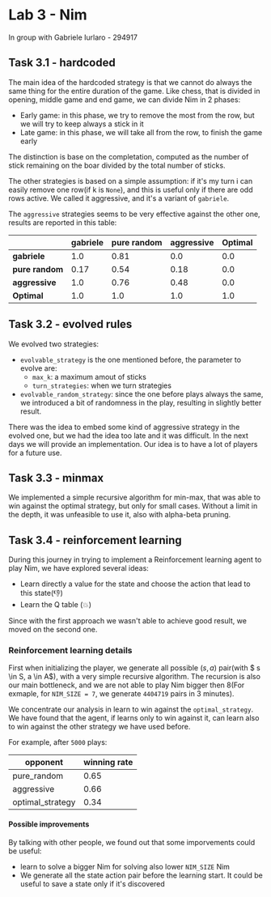 # Lab 3 - Nim

In group with Gabriele Iurlaro - 294917

## Task 3.1 - hardcoded

The main idea of the hardcoded strategy is that we cannot do always the same thing for the entire duration of the game. Like chess, that is divided in opening, middle game and end game, we can divide Nim in 2 phases:

- Early game: in this phase, we try to remove the most from the row, but we will try to keep always a stick in it
- Late game: in this phase, we will take all from the row, to finish the game early

The distinction is base on the completation, computed as the number of stick remaining on the boar divided by the total number of sticks.

The other strategies is based on a simple assumption: if it's my turn i can easily remove one row(if k is `None`), and this is useful only if there are odd rows active. We called it aggressive, and it's a variant of `gabriele`.

The `aggressive` strategies seems to be very effective against the other one, results are reported in this table:

|                 | gabriele | pure random | aggressive | Optimal |
| --------------- | -------- | ----------- | ---------- | ------- |
| **gabriele**    | 1.0      | 0.81        | 0.0        | 0.0     |
| **pure random** | 0.17     | 0.54        | 0.18       | 0.0     |
| **aggressive**  | 1.0      | 0.76        | 0.48       | 0.0     |
| **Optimal**     | 1.0      | 1.0         | 1.0        | 1.0     |

## Task 3.2 - evolved rules

We evolved two strategies:

- `evolvable_strategy` is the one mentioned before, the parameter to evolve are:
  - `max_k`: a maximum amout of sticks
  - `turn_strategies`: when we turn strategies
- `evolvable_random_strategy`: since the one before plays always the same, we introduced a bit of randomness in the play, resulting in slightly better result.

There was the idea to embed some kind of aggressive strategy in the evolved one, but we had the idea too late and it was difficult. In the next days we will provide an implementation.
Our idea is to have a lot of players for a future use.

## Task 3.3 - minmax

We implemented a simple recursive algorithm for min-max, that was able to win against the optimal strategy, but only for small cases. Without a limit in the depth, it was unfeasible to use it, also with alpha-beta pruning.

## Task 3.4 - reinforcement learning

During this journey in trying to implement a Reinforcement learning agent to play Nim, we have explored several ideas:

- Learn directly a value for the state and choose the action that lead to this state(:-1:)
- Learn the Q table (:boom:)

Since with the first approach we wasn't able to achieve good result, we moved on the second one.

### Reinforcement learning details

First when initializing the player, we generate all possible $(s, a)$ pair(with $ s \in S, a \in A$), with a very simple recursive algorithm. The recursion is also our main bottleneck, and we are not able to play Nim bigger then 8(For exmaple, for `NIM_SIZE = 7`, we generate `4404719` pairs in 3 minutes).

We concentrate our analysis in learn to win against the `optimal_strategy`. We have found that the agent, if learns only to win against it, can learn also to win against the other strategy we have used before.

For example, after `5000` plays:

| opponent | winning rate |
|--|--|
|pure_random |0.65 |
|aggressive |0.66|
|optimal_strategy | 0.34 |

#### Possible improvements
By talking with other people, we found out that some imporvements could be useful:
- learn to solve a bigger Nim for solving also lower `NIM_SIZE` Nim
- We generate all the state action pair before the learning start. It could be useful to save a state only if it's discovered